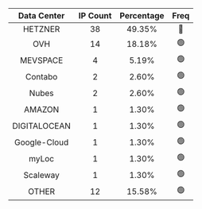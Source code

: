 | Data Center | IP Count | Percentage | Freq |
|:------------:|:--------:|:-----------:|:-----:|
| HETZNER | 38 | 49.35% | 🔴 |
| OVH | 14 | 18.18% | 🟢 |
| MEVSPACE | 4 | 5.19% | 🟢 |
| Contabo | 2 | 2.60% | 🟢 |
| Nubes | 2 | 2.60% | 🟢 |
| AMAZON | 1 | 1.30% | 🟢 |
| DIGITALOCEAN | 1 | 1.30% | 🟢 |
| Google-Cloud | 1 | 1.30% | 🟢 |
| myLoc | 1 | 1.30% | 🟢 |
| Scaleway | 1 | 1.30% | 🟢 |
| OTHER | 12 | 15.58% | 🟢 |